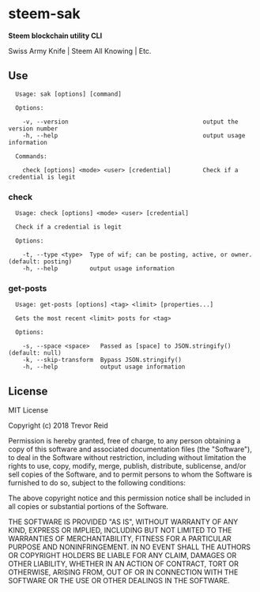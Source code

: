 # steem-sak
__Steem blockchain utility CLI__

Swiss Army Knife | Steem All Knowing | Etc.

## Use

```
  Usage: sak [options] [command]

  Options:

    -v, --version                                      output the version number
    -h, --help                                         output usage information

  Commands:

    check [options] <mode> <user> [credential]         Check if a credential is legit
```    
    
### check

```
  Usage: check [options] <mode> <user> [credential]

  Check if a credential is legit

  Options:

    -t, --type <type>  Type of wif; can be posting, active, or owner. (default: posting)
    -h, --help         output usage information
```

### get-posts    

```
  Usage: get-posts [options] <tag> <limit> [properties...]

  Gets the most recent <limit> posts for <tag>

  Options:

    -s, --space <space>   Passed as [space] to JSON.stringify() (default: null)
    -k, --skip-transform  Bypass JSON.stringify()
    -h, --help            output usage information
```    

## License
MIT License

Copyright (c) 2018 Trevor Reid

Permission is hereby granted, free of charge, to any person obtaining a copy
of this software and associated documentation files (the "Software"), to deal
in the Software without restriction, including without limitation the rights
to use, copy, modify, merge, publish, distribute, sublicense, and/or sell
copies of the Software, and to permit persons to whom the Software is
furnished to do so, subject to the following conditions:

The above copyright notice and this permission notice shall be included in all
copies or substantial portions of the Software.

THE SOFTWARE IS PROVIDED "AS IS", WITHOUT WARRANTY OF ANY KIND, EXPRESS OR
IMPLIED, INCLUDING BUT NOT LIMITED TO THE WARRANTIES OF MERCHANTABILITY,
FITNESS FOR A PARTICULAR PURPOSE AND NONINFRINGEMENT. IN NO EVENT SHALL THE
AUTHORS OR COPYRIGHT HOLDERS BE LIABLE FOR ANY CLAIM, DAMAGES OR OTHER
LIABILITY, WHETHER IN AN ACTION OF CONTRACT, TORT OR OTHERWISE, ARISING FROM,
OUT OF OR IN CONNECTION WITH THE SOFTWARE OR THE USE OR OTHER DEALINGS IN THE
SOFTWARE.
